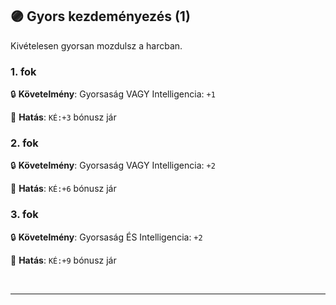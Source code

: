 ## 🟣 Gyors kezdeményezés (1)

Kivételesen gyorsan mozdulsz a harcban.

### 1. fok

🔒 **Követelmény**: Gyorsaság VAGY Intelligencia: `+1`

🌟 **Hatás**: `KÉ:+3` bónusz jár


### 2. fok

🔒 **Követelmény**: Gyorsaság VAGY Intelligencia: `+2`

🌟 **Hatás**: `KÉ:+6` bónusz jár


### 3. fok

🔒 **Követelmény**: Gyorsaság ÉS Intelligencia: `+2`

🌟 **Hatás**: `KÉ:+9` bónusz jár

<br />

---
